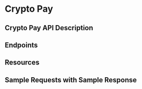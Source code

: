 # Crypto Pay

## Crypto Pay API Description

## Endpoints

## Resources

## Sample Requests with Sample Response

